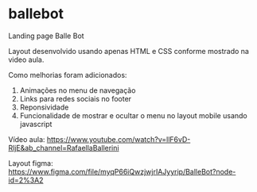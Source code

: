# ballebot
Landing page Balle Bot 

Layout desenvolvido usando apenas HTML e CSS conforme mostrado na video aula.

Como melhorias foram adicionados:

1. Animações no menu de navegação
2. Links para redes sociais no footer
3. Reponsividade
4. Funcionalidade de mostrar e ocultar o menu no layout mobile usando javascript

Vídeo aula: https://www.youtube.com/watch?v=llF6vD-RljE&ab_channel=RafaellaBallerini

Layout figma: https://www.figma.com/file/myqP66iQwzjwjrIAJyyrip/BalleBot?node-id=2%3A2
